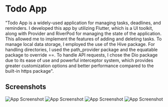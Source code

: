 # Todo App

"Todo App is a widely-used application for managing tasks, deadlines, and reminders. I developed this app by utilizing Flutter, which is a UI toolkit, along with Provider and RiverPod for managing the state of the application. This allowed me to implement the features of adding and deleting tasks. To manage local data storage, I employed the use of the Hive package. For handling directories, I used the path_provider package and the equatable package to override ==. To handle API requests, I chose the Dio package due to its ease of use and powerful interceptor system, which provides greater customization options and better performance compared to the built-in https package".

## Screenshots

![App Screenshot](assets/first.jpg)
![App Screenshot](assets/second.jpg)
![App Screenshot](assets/third.jpg)
![App Screenshot](assets/fourth.jpg)
